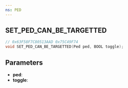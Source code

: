 ```yaml
---
ns: PED
---
```

## SET_PED_CAN_BE_TARGETTED

```c
// 0x63F58F7C80513AAD 0x75C49F74
void SET_PED_CAN_BE_TARGETTED(Ped ped, BOOL toggle);
```


## Parameters
* **ped**: 
* **toggle**: 

